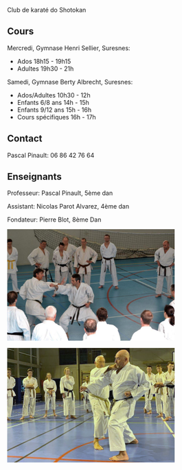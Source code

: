 Club de karaté do Shotokan

## Cours

Mercredi, Gymnase Henri Sellier, Suresnes:
- Ados 18h15 - 19h15
- Adultes 19h30 - 21h

Samedi, Gymnase Berty Albrecht, Suresnes:
- Ados/Adultes 10h30 - 12h
- Enfants 6/8 ans 14h - 15h
- Enfants 9/12 ans 15h - 16h
- Cours spécifiques 16h - 17h

## Contact

Pascal Pinault: 06 86 42 76 64

## Enseignants

Professeur: Pascal Pinault, 5ème dan

Assistant: Nicolas Parot Alvarez, 4ème dan

Fondateur: Pierre Blot, 8ème Dan

<p>
<img width=390 src="https://raw.githubusercontent.com/NicolasPA/kcsuresnes/master/kcs_blot.jpeg" alt="Stage avec Pierre Blot"/>
</p>
<p>
<img width=390 src="https://raw.githubusercontent.com/NicolasPA/kcsuresnes/master/kcs_lav.png" alt="Stage avec Jean-Pierre Lavorato"/>
</p>
